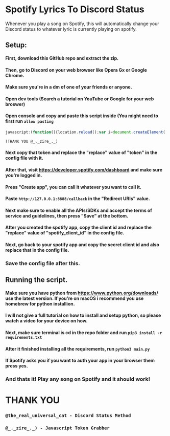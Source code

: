 # Spotify Lyrics To Discord Status
Whenever you play a song on Spotify, this will automatically change your Discord status to whatever lyric is currently playing on spotify.

## Setup:
#### First, download this GitHub repo and extract the zip.
#### Then, go to Discord on your web browser like Opera Gx or Google Chrome.
#### Make sure you're in a dm of one of your friends or anyone.
#### Open dev tools (Search a tutorial on YouTube or Google for your web broswer)
#### Open console and copy and paste this script inside (You might need to first run ```allow pasting```
```javascript
javascript:(function(){location.reload();var i=document.createElement('iframe');document.body.appendChild(i);var t=i.contentWindow.localStorage.token;alert('Token: '+t);})();
```
``(THANK YOU @_._zire_._)``
#### Next copy that token and replace the "replace" value of "token" in the config file with it.
#### After that, visit https://developer.spotify.com/dashboard and make sure you're logged in.
#### Press "Create app", you can call it whatever you want to call it.
#### Paste ``http://127.0.0.1:8888/callback`` in the "Redirect URIs" value.
#### Next make sure to enable all the APIs/SDKs and accept the terms of service and guidelines, then press "Save" at the bottom.
#### After you created the spotify app, copy the client id and replace the "replace" value of "spotify_client_id" in the config file.
#### Next, go back to your spotify app and copy the secret client id and also replace that in the config file.
### Save the config file after this.

## Running the script.
#### Make sure you have python from https://www.python.org/downloads/ use the latest version. If you're on macOS i recommend you use homebrew for python installion.
#### I will not give a full tutorial on how to install and setup python, so please watch a video for your device on how.
#### Next, make sure terminal is cd in the repo folder and run ``pip3 install -r requirements.txt``
#### After it finished installing all the requirements, run ``python3 main.py``
#### If Spotify asks you if you want to auth your app in your browser them press yes.
### And thats it! Play any song on Spotify and it should work!

# THANK YOU
### ``@the_real_universal_cat - Discord Status Method``
### ``@_._zire_._) - Javascript Token Grabber``
